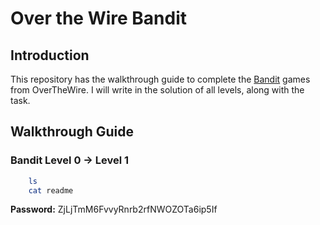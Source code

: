 # Over the Wire Bandit

## Introduction

This repository has the walkthrough guide to complete the [Bandit](https://overthewire.org/wargames/bandit/) games from OverTheWire.
I will write in the solution of all levels, along with the task.

## Walkthrough Guide

### **Bandit Level 0 -> Level 1**

```bash
    ls
    cat readme
```

**Password:** ZjLjTmM6FvvyRnrb2rfNWOZOTa6ip5If
